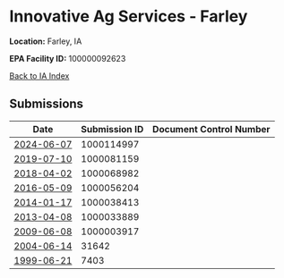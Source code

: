# Innovative Ag Services  - Farley

**Location:** Farley, IA

**EPA Facility ID:** 100000092623

[Back to IA Index](../../index.md)

## Submissions

| Date | Submission ID | Document Control Number |
|------|--------------|-------------------------|
| [2024-06-07](submissions/1000114997.md) | 1000114997 |  |
| [2019-07-10](submissions/1000081159.md) | 1000081159 |  |
| [2018-04-02](submissions/1000068982.md) | 1000068982 |  |
| [2016-05-09](submissions/1000056204.md) | 1000056204 |  |
| [2014-01-17](submissions/1000038413.md) | 1000038413 |  |
| [2013-04-08](submissions/1000033889.md) | 1000033889 |  |
| [2009-06-08](submissions/1000003917.md) | 1000003917 |  |
| [2004-06-14](submissions/31642.md) | 31642 |  |
| [1999-06-21](submissions/7403.md) | 7403 |  |
